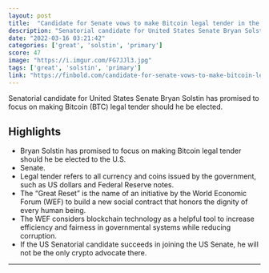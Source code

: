 ```yaml
---
layout: post
title:  "Candidate for Senate vows to make Bitcoin legal tender in the U.S. his 'primary objective'"
description: "Senatorial candidate for United States Senate Bryan Solstin has promised to focus on making Bitcoin (BTC) legal tender should he be elected."
date: "2022-03-16 03:21:42"
categories: ['great', 'solstin', 'primary']
score: 47
image: "https://i.imgur.com/FG7JJl3.jpg"
tags: ['great', 'solstin', 'primary']
link: "https://finbold.com/candidate-for-senate-vows-to-make-bitcoin-legal-tender-in-the-u-s-his-primary-objective/"
---
```


Senatorial candidate for United States Senate Bryan Solstin has promised to focus on making Bitcoin (BTC) legal tender should he be elected.

## Highlights

- Bryan Solstin has promised to focus on making Bitcoin legal tender should he be elected to the U.S.
- Senate.
- Legal tender refers to all currency and coins issued by the government, such as US dollars and Federal Reserve notes.
- The “Great Reset” is the name of an initiative by the World Economic Forum (WEF) to build a new social contract that honors the dignity of every human being.
- The WEF considers blockchain technology as a helpful tool to increase efficiency and fairness in governmental systems while reducing corruption.
- If the US Senatorial candidate succeeds in joining the US Senate, he will not be the only crypto advocate there.

---
